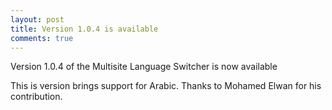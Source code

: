 ```yaml
---
layout: post
title: Version 1.0.4 is available
comments: true
---
```


Version 1.0.4 of the Multisite Language Switcher is now available

This is version brings support for Arabic. Thanks to Mohamed Elwan for his contribution.
